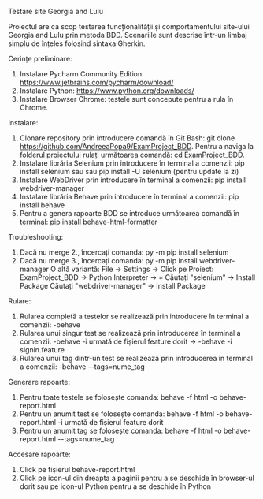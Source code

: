 Testare site Georgia and Lulu 

Proiectul are ca scop testarea funcționalității și comportamentului site-ului Georgia and Lulu prin metoda BDD.
Scenariile sunt descrise într-un limbaj simplu de înțeles folosind sintaxa Gherkin.

Cerințe preliminare:
1. Instalare Pycharm Community Edition: https://www.jetbrains.com/pycharm/download/
2. Instalare Python: https://www.python.org/downloads/
3. Instalare Browser Chrome: testele sunt concepute pentru a rula în Chrome.

Instalare:
1. Clonare repository prin introducere comandă în Git Bash: 
git clone https://github.com/AndreeaPopa9/ExamProject_BDD.
Pentru a naviga la folderul proiectului rulați următoarea comandă:
cd ExamProject_BDD.
2. Instalare librăria Selenium prin introducere în terminal a comenzii: pip install selenium sau sau pip install -U selenium (pentru update la zi)
3. Instalare WebDriver prin introducere în terminal a comenzii: pip install webdriver-manager 
4. Instalare librăria Behave prin introducere în terminal a comenzii: pip install behave
5. Pentru a genera rapoarte BDD se introduce următoarea comandă în terminal: pip install behave-html-formatter

Troubleshooting:
1. Dacă nu merge 2., încercați comanda: py -m pip install selenium
2. Dacă nu merge 3., încercați comanda: py -m pip install webdriver-manager
O altă variantă:
File -> Settings -> Click pe Proiect: ExamProject_BDD -> Python Interpreter -> +
Căutați "selenium" -> Install Package
Căutați "webdriver-manager" -> Install Package

Rulare:
1. Rularea completă a testelor se realizează prin introducere în terminal a comenzii: -behave
2. Rularea unui singur test se realizează prin introducerea în terminal a comenzii: -behave -i urmată de fișierul feature dorit -> -behave -i signin.feature
3. Rularea unui tag dintr-un test se realizează prin introducerea în terminal a comenzii: -behave --tags=nume_tag

Generare rapoarte:
1. Pentru toate testele se folosește comanda: behave -f html -o behave-report.html
2. Pentru un anumit test se folosește comanda: behave -f html -o behave-report.html -i urmată de fișierul feature dorit
3. Pentru un anumit tag se folosește comanda: behave -f html -o behave-report.html --tags=nume_tag

Accesare rapoarte:
1. Click pe fișierul behave-report.html 
2. Click pe icon-ul din dreapta a paginii pentru a se deschide în browser-ul dorit sau pe icon-ul Python pentru a se deschide în Python




